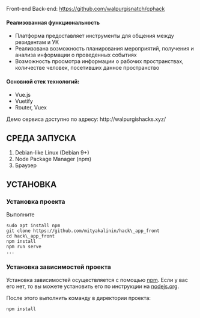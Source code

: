 Front-end
Back-end: https://github.com/walpurgisnatch/cphack

<h4>Реализованная функциональность</h4>
<ul>
    <li>Платформа предоставляет инструменты для общения между резидентам и УК</li>
    <li>Реализована возможность планирования мероприятий, получения и анализа информации о проведенных событиях</li>
    <li>Возможность просмотра информации о рабочих пространствах, количестве человек, посетивших данное пространство</li>
</ul> 
<h4>Основной стек технологий:</h4>
<ul>
	<li>Vue.js</li>
	<li>Vuetify</li>
	<li>Router, Vuex</li>
</ul>

<p>Демо сервиса доступно по адресу: http://walpurgishacks.xyz/ </p>


СРЕДА ЗАПУСКА
------------
1) Debian-like Linux (Debian 9+)
2) Node Package Manager (npm)
3) Браузер


УСТАНОВКА
------------
### Установка проекта

Выполните 
~~~
sudo apt install npm
git clone https://github.com/mityakalinin/hack\_app_front
cd hack\_app_front
npm install
npm run serve
...
~~~

### Установка зависимостей проекта

Установка зависимостей осуществляется с помощью [npm](nodejs.org). Если у вас его нет, то вы можете установить его по инструкции
на [nodejs.org](https://nodejs.org/en/download/).


После этого выполнить команду в директории проекта:

~~~
npm install
~~~
